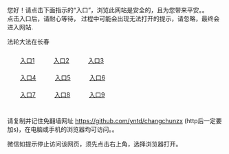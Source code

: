 您好！请点击下面指示的“入口”，浏览此网站是安全的，且为您带来平安。。 <br/>
点击入口后，请耐心等待， 过程中可能会出现无法打开的提示，请忽略，最终会进入网站. </br>

法轮大法在长春<br/>
<div style="padding:10px"><a style="margin:20px" target="_blank" href="https://dpmsj2ggl5chq.cloudfront.net/2Qpsp?jcdgbhn" id="ccLink1" rel="nofollow">入口1</a> <a target="_blank" style="margin:20px" href="https://d2si4ljm0e0phz.cloudfront.net/2Qpsp?jedbtpuc" id="ccLink2" rel="nofollow">入口2</a> <a style="margin:20px" target="_blank" href="https://d36j7r8mw93h3b.cloudfront.net/2Qpsp?hlukkfkq" id="ccLink3" rel="nofollow">入口3</a></div>

<div style="padding:10px" ><a style="margin:20px" target="_blank" href="https://dpmsj2ggl5chq.cloudfront.net/2Qpsp?jcdgbhn" id="ccLink4" rel="nofollow">入口4</a> <a style="margin:20px" href="https://d2si4ljm0e0phz.cloudfront.net/2Qpsp?jedbtpuc" target="_blank" id="ccLink5" rel="nofollow">入口5</a> <a style="margin:20px" href="https://d36j7r8mw93h3b.cloudfront.net/2Qpsp?hlukkfkq" target="_blank" id="ccLink6" rel="nofollow">入口6</a></div>

<div style="padding:10px"><a style="margin:20px" target="_blank" href="https://dpmsj2ggl5chq.cloudfront.net/2Qpsp?jcdgbhn" id="ccLink7" rel="nofollow">入口7</a> <a style="margin:20px" href="https://d2si4ljm0e0phz.cloudfront.net/2Qpsp?jedbtpuc" target="_blank" id="ccLink8" rel="nofollow">入口8</a> <a style="margin:20px" target="_blank" href="https://d36j7r8mw93h3b.cloudfront.net/2Qpsp?hlukkfkq" id="ccLink9" rel="nofollow">入口9</a></div>

<br/>



请复制并记住免翻墙网址 https://github.com/yntd/changchunzx (http后一定要加s)，在电脑或手机的浏览器均可访问。。<br/>

微信如提示停止访问该网页，须先点击右上角，选择浏览器打开。

